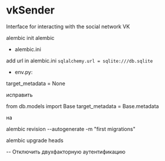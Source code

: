 # vkSender
Interface for interacting with the social network VK

alembic init alembic


- alembic.ini

add url in alembic.ini  `sqlalchemy.url = sqlite:///db.sqlite`

- env.py: 

target_metadata = None

исправить

from db.models import Base
target_metadata = Base.metadata

на

alembic revision --autogenerate -m "first migrations"

alembic upgrade heads


-- Отключить двухфакторную аутентификацию

